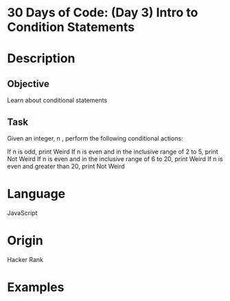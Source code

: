 # 30 Days of Code: (Day 3) Intro to Condition Statements

# Description

## Objective

Learn about conditional statements

## Task

Given an integer, n , perform the following conditional actions:

If n is odd, print Weird
If n is even and in the inclusive range of 2 to 5, print Not Weird
If n is even and in the inclusive range of 6 to 20, print Weird
If n is even and greater than 20, print Not Weird

# Language

JavaScript

# Origin

Hacker Rank

# Examples